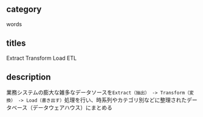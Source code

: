 ## category

words

## titles

Extract Transform Load
ETL

## description

業務システムの膨大な雑多なデータソースを`Extract（抽出） -> Transform（変換） -> Load（書き出す）`処理を行い、時系列やカテゴリ別などに整理されたデータベース（データウェアハウス）にまとめる
